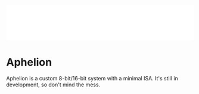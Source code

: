 ​

![aphelion](images/aphelion.png)
# Aphelion

Aphelion is a custom 8-bit/16-bit system with a minimal ISA. It's still in development, so don't mind the mess.
